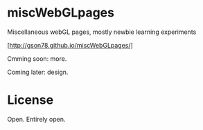 # miscWebGLpages
Miscellaneous webGL pages, mostly newbie learning experiments

[http://gson78.github.io/miscWebGLpages/]


Cmming soon: more.

Coming later: design.


License
========
Open. Entirely open.
